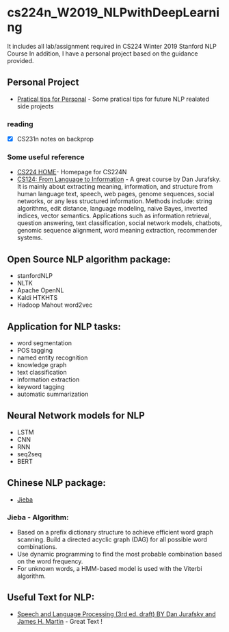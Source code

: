 # cs224n_W2019_NLPwithDeepLearning

It includes all lab/assignment required in CS224 Winter 2019 Stanford NLP Course
In addition, I have a personal project based on the guidance provided.

## Personal Project
* [Pratical tips for Personal](http://web.stanford.edu/class/cs224n/readings/final-project-practical-tips.pdf/) - Some pratical tips for future NLP realated side projects


### reading
- [x] CS231n notes on backprop




### Some useful reference
* [CS224 HOME](http://web.stanford.edu/class/cs224n/index.html#schedule/)- Homepage for CS224N
* [CS124: From Language to Information](http://web.stanford.edu/class/cs124/) - A great course by Dan Jurafsky. It is mainly about extracting meaning, information, and structure from human language text, speech, web pages, genome sequences, social networks, or any less structured information. Methods include: string algorithms, edit distance, language modeling, naive Bayes, inverted indices, vector semantics. Applications such as information retrieval, question answering, text classification, social network models, chatbots, genomic sequence alignment, word meaning extraction, recommender systems.

## Open Source NLP algorithm package:
* stanfordNLP
* NLTK
* Apache OpenNL
* Kaldi HTKHTS
* Hadoop Mahout word2vec

## Application for NLP tasks:
* word segmentation
* POS tagging
* named entity recognition
* knowledge graph
* text classification
* information extraction
* keyword tagging
* automatic summarization

## Neural Network models for NLP
* LSTM
* CNN
* RNN
* seq2seq
* BERT

## Chinese NLP package:
* [Jieba](https://github.com/fxsjy/jieba)

### Jieba - Algorithm:
* Based on a prefix dictionary structure to achieve efficient word graph scanning. Build a directed acyclic graph (DAG) for all possible word combinations.
* Use dynamic programming to find the most probable combination based on the word frequency.
* For unknown words, a HMM-based model is used with the Viterbi algorithm.


## Useful Text for NLP:
* [Speech and Language Processing (3rd ed. draft) BY Dan Jurafsky and James H. Martin](https://web.stanford.edu/~jurafsky/slp3/) - Great Text !

